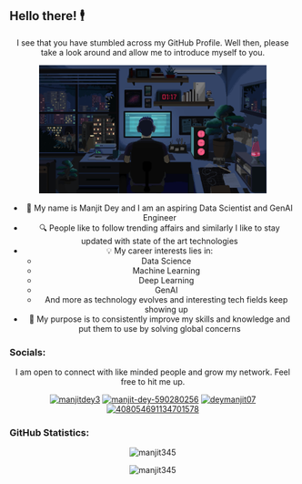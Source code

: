 ## Hello there! 🕴️

<div align="center">

I see that you have stumbled across my GitHub Profile. Well then, please take a look around and allow me to introduce myself to you.

<img src="https://raw.githubusercontent.com/Manjit345/Manjit345/main/GIF.gif" alt="coding gif" width="400"/>

- 👋 My name is Manjit Dey and I am an aspiring Data Scientist and GenAI Engineer
- 🔍 People like to follow trending affairs and similarly I like to stay updated with state of the art technologies
- 💡 My career interests lies in:
    - Data Science
    - Machine Learning
    - Deep Learning
    - GenAI
    - And more as technology evolves and interesting tech fields keep showing up
- 🎯 My purpose is to consistently improve my skills and knowledge and put them to use by solving global concerns

<h3 align = "left">Socials:</h3>
I am open to connect with like minded people and grow my network. Feel free to hit me up.

<p>
<a href="https://twitter.com/manjitdey3" target="blank"><img src="https://raw.githubusercontent.com/rahuldkjain/github-profile-readme-generator/master/src/images/icons/Social/twitter.svg" alt="manjitdey3" height="30" width="40" /></a>
<a href="https://linkedin.com/in/manjit-dey-590280256" target="blank"><img src="https://raw.githubusercontent.com/rahuldkjain/github-profile-readme-generator/master/src/images/icons/Social/linked-in-alt.svg" alt="manjit-dey-590280256" height="30" width="40" /></a>
<a href="https://instagram.com/deymanjit07" target="blank"><img src="https://raw.githubusercontent.com/rahuldkjain/github-profile-readme-generator/master/src/images/icons/Social/instagram.svg" alt="deymanjit07" height="30" width="40" /></a>
<a href="https://discord.gg/408054691134701578" target="blank"><img src="https://raw.githubusercontent.com/rahuldkjain/github-profile-readme-generator/master/src/images/icons/Social/discord.svg" alt="408054691134701578" height="30" width="40" /></a>
</p>

<h3 align = "left">GitHub Statistics:</h3>
<p><img src="https://github-readme-stats.vercel.app/api?username=manjit345&show_icons=true&locale=en" alt="manjit345" /></p>

<p><img src="https://github-readme-streak-stats.herokuapp.com/?user=manjit345&" alt="manjit345" /></p>

</div>